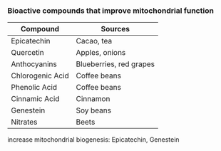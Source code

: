 ### Bioactive compounds that improve mitochondrial function  

| Compound         | Sources                   |
|------------------|---------------------------|
| Epicatechin      | Cacao, tea                |
| Quercetin        | Apples, onions            |
| Anthocyanins     | Blueberries, red grapes   |
| Chlorogenic Acid | Coffee beans              |
| Phenolic Acid    | Coffee beans              |
| Cinnamic Acid    | Cinnamon                  |
| Genestein        | Soy beans                 |
| Nitrates         | Beets                     |
 
increase mitochondrial biogenesis:
    Epicatechin, Genestein
